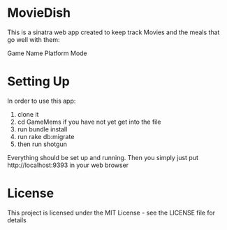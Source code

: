 # MovieDish
This is a sinatra web app created to keep track Movies and the meals that go well with them:

Game Name
Platform
Mode

# Setting Up
In order to use this app:

1. clone it
2. cd GameMems if you have not yet get into the file
3.  run bundle install
4. run rake db:migrate
5. then run shotgun

Everything should be set up and running. Then you simply just put http://localhost:9393 in your web browser

# License
This project is licensed under the MIT License - see the LICENSE file for details